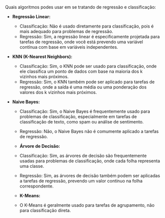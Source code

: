 Quais algoritmos podes usar em se tratando de regressão e classificação:

- **Regressão Linear:**
  - Classificação: Não é usado diretamente para classificação, pois é mais adequado para problemas de regressão.
  - Regressão: Sim, a regressão linear é especificamente projetada para tarefas de regressão, onde você está prevendo uma variável contínua com base em variáveis independentes.

- **KNN (K-Nearest Neighbors):**
  - Classificação: Sim, o KNN pode ser usado para classificação, onde ele classifica um ponto de dados com base na maioria dos k vizinhos mais próximos.
  - Regressão: Sim, o KNN também pode ser aplicado para tarefas de regressão, onde a saída é uma média ou uma ponderação dos valores dos k vizinhos mais próximos.

- **Naive Bayes:**
  - Classificação: Sim, o Naive Bayes é frequentemente usado para problemas de classificação, especialmente em tarefas de classificação de texto, como spam ou análise de sentimento.
  - Regressão: Não, o Naive Bayes não é comumente aplicado a tarefas de regressão.

  - **Árvore de Decisão:**
  - Classificação: Sim, as árvores de decisão são frequentemente usadas para problemas de classificação, onde cada folha representa uma classe.
  - Regressão: Sim, as árvores de decisão também podem ser aplicadas a tarefas de regressão, prevendo um valor contínuo na folha correspondente.

  - **K-Means:**
  - O K-Means é geralmente usado para tarefas de agrupamento, não para classificação direta.